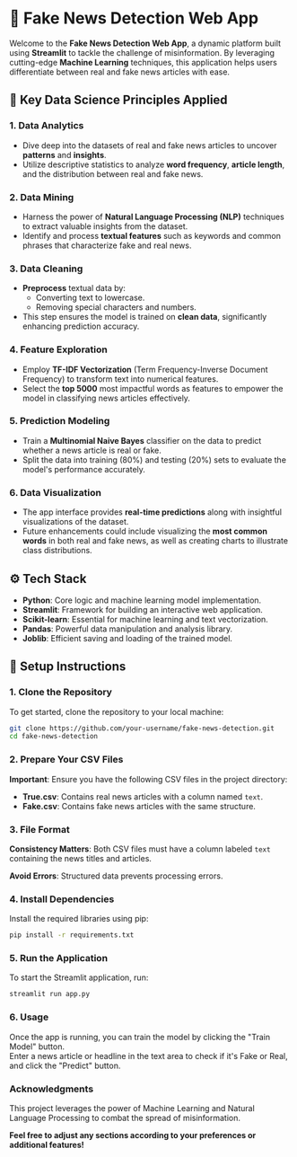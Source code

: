 # 📰 Fake News Detection Web App

Welcome to the **Fake News Detection Web App**, a dynamic platform built using **Streamlit** to tackle the challenge of misinformation. By leveraging cutting-edge **Machine Learning** techniques, this application helps users differentiate between real and fake news articles with ease. 

## 🌟 Key Data Science Principles Applied

### 1. **Data Analytics**
- Dive deep into the datasets of real and fake news articles to uncover **patterns** and **insights**.
- Utilize descriptive statistics to analyze **word frequency**, **article length**, and the distribution between real and fake news.

### 2. **Data Mining**
- Harness the power of **Natural Language Processing (NLP)** techniques to extract valuable insights from the dataset.
- Identify and process **textual features** such as keywords and common phrases that characterize fake and real news.

### 3. **Data Cleaning**
- **Preprocess** textual data by:
  - Converting text to lowercase.
  - Removing special characters and numbers.
- This step ensures the model is trained on **clean data**, significantly enhancing prediction accuracy.

### 4. **Feature Exploration**
- Employ **TF-IDF Vectorization** (Term Frequency-Inverse Document Frequency) to transform text into numerical features.
- Select the **top 5000** most impactful words as features to empower the model in classifying news articles effectively.

### 5. **Prediction Modeling**
- Train a **Multinomial Naive Bayes** classifier on the data to predict whether a news article is real or fake.
- Split the data into training (80%) and testing (20%) sets to evaluate the model's performance accurately.

### 6. **Data Visualization**
- The app interface provides **real-time predictions** along with insightful visualizations of the dataset.
- Future enhancements could include visualizing the **most common words** in both real and fake news, as well as creating charts to illustrate class distributions.

## ⚙️ Tech Stack
- **Python**: Core logic and machine learning model implementation.
- **Streamlit**: Framework for building an interactive web application.
- **Scikit-learn**: Essential for machine learning and text vectorization.
- **Pandas**: Powerful data manipulation and analysis library.
- **Joblib**: Efficient saving and loading of the trained model.

## 🚀 Setup Instructions

### 1. Clone the Repository
To get started, clone the repository to your local machine:
```bash
git clone https://github.com/your-username/fake-news-detection.git
cd fake-news-detection
```
### 2. Prepare Your CSV Files
**Important**: Ensure you have the following CSV files in the project directory:

- **True.csv**: Contains real news articles with a column named `text`.
- **Fake.csv**: Contains fake news articles with the same structure.

### 3. File Format
**Consistency Matters**: Both CSV files must have a column labeled `text` containing the news titles and articles.

**Avoid Errors**: Structured data prevents processing errors.

### 4. Install Dependencies
Install the required libraries using pip:
```bash
pip install -r requirements.txt
```
### 5. Run the Application
To start the Streamlit application, run:
```bash
streamlit run app.py
```
### 6. Usage
Once the app is running, you can train the model by clicking the "Train Model" button.  
Enter a news article or headline in the text area to check if it's Fake or Real, and click the "Predict" button.

### Acknowledgments
This project leverages the power of Machine Learning and Natural Language Processing to combat the spread of misinformation.

**Feel free to adjust any sections according to your preferences or additional features!**
